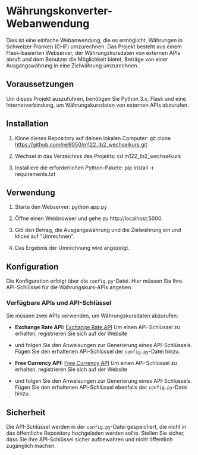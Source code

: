 # Währungskonverter-Webanwendung

Dies ist eine einfache Webanwendung, die es ermöglicht, 
Währungen in Schweizer Franken (CHF) umzurechnen. Das Projekt besteht aus einem Flask-basierten Webserver, 
der Währungskursdaten von externen APIs abruft und dem Benutzer die Möglichkeit bietet, 
Beträge von einer Ausgangswährung in eine Zielwährung umzurechnen.

## Voraussetzungen

Um dieses Projekt auszuführen, benötigen Sie Python 3.x, Flask und eine Internetverbindung, um Währungskursdaten 
von externen APIs abzurufen.

## Installation

1. Klone dieses Repository auf deinen lokalen Computer: git clone https://github.com/rei9050/m122_lb2_wechselkurs.git


2. Wechsel in das Verzeichnis des Projekts: cd m122_lb2_wechselkurs


3. Installiere die erforderlichen Python-Pakete: pip install -r requirements.txt


## Verwendung

1. Starte den Webserver: python app.py

2. Öffne einen Webbrowser und gehe zu http://localhost:5000.

3. Gib den Betrag, die Ausgangswährung und die Zielwährung ein und klicke auf "Umrechnen".

4. Das Ergebnis der Umrechnung wird angezeigt.

## Konfiguration

Die Konfiguration erfolgt über die `config.py`-Datei. Hier müssen Sie Ihre API-Schlüssel für die Währungskurs-APIs angeben.

### Verfügbare APIs und API-Schlüssel

Sie müssen zwei APIs verwenden, um Währungskursdaten abzurufen:

- **Exchange Rate API:** [Exchange Rate API](https://exchangerate-api.com/)
  Um einen API-Schlüssel zu erhalten, registrieren Sie sich auf der Website 
- und folgen Sie den Anweisungen zur Generierung eines API-Schlüssels.
  Fügen Sie den erhaltenen API-Schlüssel der `config.py`-Datei hinzu.

- **Free Currency API:** [Free Currency API](https://app.freecurrencyapi.com/dashboard)
  Um einen API-Schlüssel zu erhalten, registrieren Sie sich auf der Website 
- und folgen Sie den Anweisungen zur Generierung eines API-Schlüssels.
  Fügen Sie den erhaltenen API-Schlüssel ebenfalls der `config.py`-Datei hinzu.

## Sicherheit

Die API-Schlüssel werden in der `config.py`-Datei gespeichert,
die nicht in das öffentliche Repository hochgeladen werden sollte. 
Stellen Sie sicher, dass Sie Ihre API-Schlüssel sicher aufbewahren und nicht öffentlich zugänglich machen.
